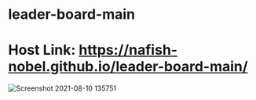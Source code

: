 ﻿# leader-board-main
# Host Link: https://nafish-nobel.github.io/leader-board-main/
![Screenshot 2021-08-10 135751](https://user-images.githubusercontent.com/86622356/128830290-ea80fd12-8594-425b-b865-c2e631a8849e.png)
